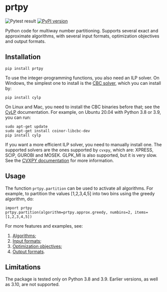 # prtpy 

![Pytest result](https://github.com/erelsgl/prtpy/workflows/pytest/badge.svg)
[![PyPI version](https://badge.fury.io/py/prtpy.svg)](https://badge.fury.io/py/prtpy)

Python code for multiway number partitioning.
Supports several exact and approximate algorithms, with several input formats, optimization objectives and output formats.

## Installation

    pip install prtpy

To use the integer-programming functions, you also need an ILP solver. On Windows, the simplest one to install is the [CBC solver](https://projects.coin-or.org/Cbc), which you can install by:

    pip install cylp

On Linux and Mac, you need to install the CBC binaries before that; see the [CyLP](https://github.com/coin-or/CyLP) documentation. For example, on Ubuntu 20.04 with Python 3.8 or 3.9, you can run:

    sudo apt-get update
    sudo apt-get install coinor-libcbc-dev
    pip install cylp

If you want a more efficient ILP solver, you need to manually install one.
The supported solvers are the ones supported by `cvxpy`, which are:
XPRESS, SCIP, GUROBI and MOSEK. GLPK_MI is also supported, but it is very slow.
See the [CVXPY documentation](https://www.cvxpy.org/tutorial/advanced/index.html#mixed-integer-programs) for more information.

## Usage

The function `prtpy.partition` can be used to activate all algorithms. For example, to partition the values [1,2,3,4,5] into two bins using the greedy algorithm, do:

    import prtpy
    prtpy.partition(algorithm=prtpy.approx.greedy, numbins=2, items=[1,2,3,4,5])

For more features and examples, see:

1. [Algorithms](examples/algorithms.md);
1. [Input formats](examples/input_formats.md);
1. [Optimization objectives](examples/objectives.md);
2. [Output formats](examples/output_formats.md).


## Limitations

The package is tested only on Python 3.8 and 3.9. Earlier versions, as well as 3.10, are not supported.


